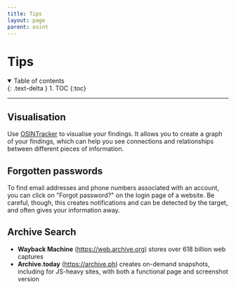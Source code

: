 ```yaml
---
title: Tips
layout: page
parent: osint
---
```


# Tips

<details open markdown="block">
  <summary>
    Table of contents
  </summary>
  {: .text-delta }
1. TOC
{:toc}
</details>

---

## Visualisation

Use [OSINTracker](https://app.osintracker.com/) to visualise your findings.
It allows you to create a graph of your findings, which can help you see connections and relationships between different pieces of information.

## Forgotten passwords

To find email addresses and phone numbers associated with an account, you can click on "Forgot password?" on the login page of a website. Be careful, though, this creates notifications and can be detected by the target, and often gives your information away.

## Archive Search

- **Wayback Machine** (<https://web.archive.org>) stores over 618 billion web captures
- **Archive.today** (<https://archive.ph>) creates on-demand snapshots, including for JS-heavy sites, with both a functional page and screenshot version  
